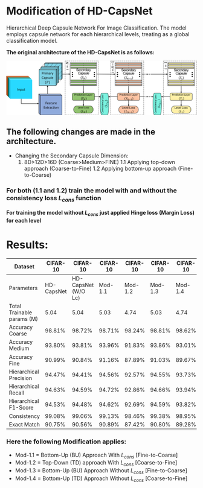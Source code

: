 # Modification of HD-CapsNet
 Hierarchical Deep Capsule Network For Image Classification. The model employs capsule network for each hierarchical levels, treating as a global classification model.
 
 **The original architecture of the HD-CapsNet is as follows:**
 
 ![fig:Architecture](Results/Architecture.png?raw=true "Architecture of the HD-CapsNet")
 
## The following changes are made in the architecture.
- Changing the Secondary Capsule Dimension:
    1. 8D>12D>16D (Coarse>Medium>FINE)
		1.1 Applying top-down approach (Coarse-to-Fine)
		1.2 Applying bottom-up approach (Fine-to-Coarse)
### For both (1.1 and 1.2) train the model with and without the consistency loss $L_{cons}$ function

**For training the model without $L_{cons}$ just applied Hinge loss (Margin Loss) for each level**

# Results:

| Dataset                           | CIFAR-10   | CIFAR-10                 | CIFAR-10 | CIFAR-10 | CIFAR-10 | CIFAR-10 | CIFAR-100  | CIFAR-100                | CIFAR-100 | CIFAR-100 | CIFAR-100 | CIFAR-100 |
|-----------------------------------|------------|--------------------------|----------|----------|----------|----------|------------|--------------------------|-----------|-----------|-----------|-----------|
| Parameters                        | HD-CapsNet | HD-CapsNet      (W/O Lc) |  Mod-1.1 |  Mod-1.2 |  Mod-1.3 |  Mod-1.4 | HD-CapsNet | HD-CapsNet      (W/O Lc) |  Mod-1.1  |  Mod-1.2  |  Mod-1.3  |  Mod-1.4  |
| Total  Trainable       params (M) |    5.04    |           5.04           |   5.03   |   4.74   |   5.03   |   4.74   |    8.52    |           8.52           |    8.37   |    5.22   |    8.37   |    5.22   |
|          Accuracy Coarse          |   98.81%   |          98.72%          |  98.71%  |  98.24%  |  98.81%  |  98.62%  |   86.85%   |          86.03%          |   86.75%  |   86.93%  |   86.18%  |   86.45%  |
|          Accuracy Medium          |   93.80%   |          93.81%          |  93.96%  |  91.83%  |  93.86%  |  93.01%  |   79.14%   |          77.83%          |   78.95%  |   78.73%  |   78.31%  |   77.78%  |
|           Accuracy Fine           |   90.99%   |          90.84%          |  91.16%  |  87.89%  |  91.03%  |  89.67%  |   66.18%   |          64.87%          |   66.17%  |   61.70%  |   64.69%  |   55.18%  |
|       Hierarchical Precision      |   94.47%   |          94.41%          |  94.56%  |  92.57%  |  94.55%  |  93.73%  |   77.07%   |          76.04%          |   77.00%  |   75.51%  |   76.14%  |   73.12%  |
|        Hierarchical Recall        |   94.63%   |          94.59%          |  94.72%  |  92.86%  |  94.66%  |  93.94%  |   78.82%   |          77.87%          |   78.73%  |   76.97%  |   77.98%  |   74.26%  |
|       Hierarchical F1-Score       |   94.53%   |          94.48%          |  94.62%  |  92.69%  |  94.59%  |  93.82%  |   77.75%   |          76.75%          |   77.68%  |   76.07%  |   76.86%  |   73.57%  |
|            Consistency            |   99.08%   |          99.06%          |  99.13%  |  98.46%  |  99.38%  |  98.95%  |   90.37%   |          89.81%          |   90.00%  |   90.64%  |   89.83%  |   92.64%  |
|            Exact Match            |   90.75%   |          90.56%          |  90.89%  |  87.42%  |  90.80%  |  89.28%  |   64.08%   |          62.53%          |   64.04%  |   60.44%  |   62.39%  |   53.93%  |

### Here the following Modification applies:

- Mod-1.1 = Bottom-Up (BU) Approach With $L_{cons}$    \[Fine-to-Coarse\]		
- Mod-1.2	= Top-Down (TD) approach With $L_{cons}$	 \[Coarse-to-Fine\]			
- Mod-1.3	= Bottom-Up (BU) Approach Without $L_{cons}$ \[Fine-to-Coarse\]				
- Mod-1.4	= Bottom-Up (TD) Approach Without $L_{cons}$ \[Coarse-to-Fine\]				

